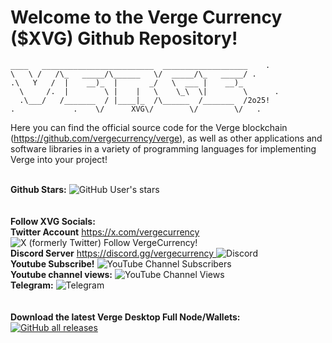 <b>Welcome to the Verge Currency ($XVG) Github Repository! </b>
====

```
____   _________________________  ___________________    .
\   \ /   /\_   _____/\______   \/  _____/\_   _____/ .
.\   Y   /  |    __)_  |       _/   \  ___ |    __)_ 
  \     /.  |        \ |    |   \    \_\  \|        \      .
  .\___/   /_______  / |____|_  /\______  /_______  /2o25!
.             .    \/      XVG\/        \/        \/   .
```

Here you can find the official source code for the Verge blockchain (https://github.com/vergecurrency/verge), as well as other applications and software libraries in a variety of programming languages for implementing Verge into your project!<br><br>
<p align="left">
  <b>Github Stars:</b> <img alt="GitHub User's stars" src="https://img.shields.io/github/stars/vergecurrency"><br><br><br>
  <b>Follow XVG Socials: </b>
  <br>
  <b>Twitter Account</b> <a href="https://x.com/vergecurrency"> https://x.com/vergecurrency </a><img alt="X (formerly Twitter) Follow VergeCurrency!" src="https://img.shields.io/twitter/follow/vergecurrency?logo=twitter&logoColor=teal&labelColor=black&color=black"><br>
  <b>Discord Server</b> <a href="https://discord.gg/vergecurrency"> https://discord.gg/vergecurrency </a><img alt="Discord" src="https://img.shields.io/discord/325024453065179137?logo=v&logoColor=teal"><br>
  <b>Youtube Subscribe!</b> <img alt="YouTube Channel Subscribers" src="https://img.shields.io/youtube/channel/subscribers/UCv59uw_WhHB2VxbBs0LPeeQ"><br>
  <b>Youtube channel views:</b> <img alt="YouTube Channel Views" src="https://img.shields.io/youtube/channel/views/UCv59uw_WhHB2VxbBs0LPeeQ"><br>
  <b>Telegram:</b> <img alt="Telegram" src="https://img.shields.io/badge/Telegram-2CA5E0?style=flat-squeare&logo=telegram&logoColor=white)"><br>
  <br><br>
  <b>Download the latest Verge Desktop Full Node/Wallets:</b><br>
  <a href="https://github.com/vergecurrency/verge/releases/latest"><img alt="GitHub all releases" src="https://img.shields.io/github/downloads/vergecurrency/verge/total?logo=GitHub"></a>
</p>
  
